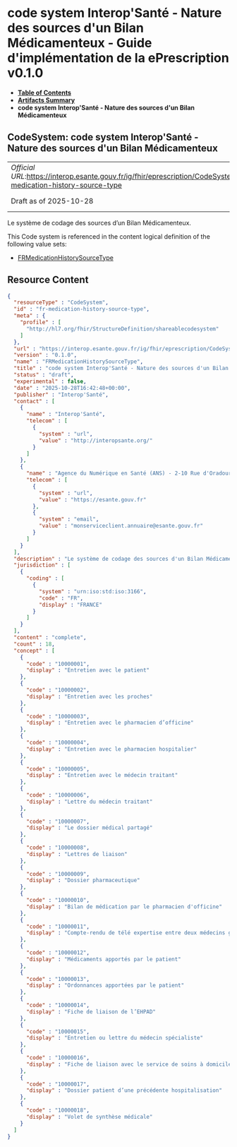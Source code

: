 # code system Interop'Santé - Nature des sources d'un Bilan Médicamenteux - Guide d'implémentation de la ePrescription v0.1.0

* [**Table of Contents**](toc.md)
* [**Artifacts Summary**](artifacts.md)
* **code system Interop'Santé - Nature des sources d'un Bilan Médicamenteux**

## CodeSystem: code system Interop'Santé - Nature des sources d'un Bilan Médicamenteux 

| | |
| :--- | :--- |
| *Official URL*:https://interop.esante.gouv.fr/ig/fhir/eprescription/CodeSystem/fr-medication-history-source-type | *Version*:0.1.0 |
| Draft as of 2025-10-28 | *Computable Name*:FRMedicationHistorySourceType |

 
Le système de codage des sources d’un Bilan Médicamenteux. 

 This Code system is referenced in the content logical definition of the following value sets: 

* [FRMedicationHistorySourceType](ValueSet-fr-medication-history-source-type.md)



## Resource Content

```json
{
  "resourceType" : "CodeSystem",
  "id" : "fr-medication-history-source-type",
  "meta" : {
    "profile" : [
      "http://hl7.org/fhir/StructureDefinition/shareablecodesystem"
    ]
  },
  "url" : "https://interop.esante.gouv.fr/ig/fhir/eprescription/CodeSystem/fr-medication-history-source-type",
  "version" : "0.1.0",
  "name" : "FRMedicationHistorySourceType",
  "title" : "code system Interop'Santé - Nature des sources d'un Bilan Médicamenteux",
  "status" : "draft",
  "experimental" : false,
  "date" : "2025-10-28T16:42:48+00:00",
  "publisher" : "Interop'Santé",
  "contact" : [
    {
      "name" : "Interop'Santé",
      "telecom" : [
        {
          "system" : "url",
          "value" : "http://interopsante.org/"
        }
      ]
    },
    {
      "name" : "Agence du Numérique en Santé (ANS) - 2-10 Rue d'Oradour-sur-Glane, 75015 Paris",
      "telecom" : [
        {
          "system" : "url",
          "value" : "https://esante.gouv.fr"
        },
        {
          "system" : "email",
          "value" : "monserviceclient.annuaire@esante.gouv.fr"
        }
      ]
    }
  ],
  "description" : "Le système de codage des sources d'un Bilan Médicamenteux.",
  "jurisdiction" : [
    {
      "coding" : [
        {
          "system" : "urn:iso:std:iso:3166",
          "code" : "FR",
          "display" : "FRANCE"
        }
      ]
    }
  ],
  "content" : "complete",
  "count" : 18,
  "concept" : [
    {
      "code" : "10000001",
      "display" : "Entretien avec le patient"
    },
    {
      "code" : "10000002",
      "display" : "Entretien avec les proches"
    },
    {
      "code" : "10000003",
      "display" : "Entretien avec le pharmacien d’officine"
    },
    {
      "code" : "10000004",
      "display" : "Entretien avec le pharmacien hospitalier"
    },
    {
      "code" : "10000005",
      "display" : "Entretien avec le médecin traitant"
    },
    {
      "code" : "10000006",
      "display" : "Lettre du médecin traitant"
    },
    {
      "code" : "10000007",
      "display" : "Le dossier médical partagé"
    },
    {
      "code" : "10000008",
      "display" : "Lettres de liaison"
    },
    {
      "code" : "10000009",
      "display" : "Dossier pharmaceutique"
    },
    {
      "code" : "10000010",
      "display" : "Bilan de médication par le pharmacien d'officine"
    },
    {
      "code" : "10000011",
      "display" : "Compte-rendu de télé expertise entre deux médecins généralistes pour un patient admis en EHPAD"
    },
    {
      "code" : "10000012",
      "display" : "Médicaments apportés par le patient"
    },
    {
      "code" : "10000013",
      "display" : "Ordonnances apportées par le patient"
    },
    {
      "code" : "10000014",
      "display" : "Fiche de liaison de l’EHPAD"
    },
    {
      "code" : "10000015",
      "display" : "Entretien ou lettre du médecin spécialiste"
    },
    {
      "code" : "10000016",
      "display" : "Fiche de liaison avec le service de soins à domicile"
    },
    {
      "code" : "10000017",
      "display" : "Dossier patient d’une précédente hospitalisation"
    },
    {
      "code" : "10000018",
      "display" : "Volet de synthèse médicale"
    }
  ]
}

```
